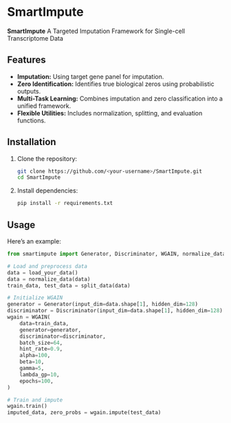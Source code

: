 # SmartImpute

**SmartImpute** A Targeted Imputation Framework for Single-cell Transcriptome Data


## Features

- **Imputation:** Using target gene panel for imputation. 
- **Zero Identification:** Identifies true biological zeros using probabilistic outputs.
- **Multi-Task Learning:** Combines imputation and zero classification into a unified framework.
- **Flexible Utilities:** Includes normalization, splitting, and evaluation functions.

## Installation

1. Clone the repository:
    ```bash
    git clone https://github.com/<your-username>/SmartImpute.git
    cd SmartImpute
    ```

2. Install dependencies:
    ```bash
    pip install -r requirements.txt
    ```

## Usage

Here’s an example:

```python
from smartimpute import Generator, Discriminator, WGAIN, normalize_data, split_data

# Load and preprocess data
data = load_your_data()
data = normalize_data(data)
train_data, test_data = split_data(data)

# Initialize WGAIN
generator = Generator(input_dim=data.shape[1], hidden_dim=128)
discriminator = Discriminator(input_dim=data.shape[1], hidden_dim=128)
wgain = WGAIN(
    data=train_data,
    generator=generator,
    discriminator=discriminator,
    batch_size=64,
    hint_rate=0.9,
    alpha=100,
    beta=10,
    gamma=5,
    lambda_gp=10,
    epochs=100,
)

# Train and impute
wgain.train()
imputed_data, zero_probs = wgain.impute(test_data)
